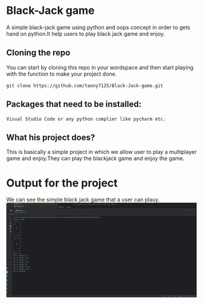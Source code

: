 # Black-Jack game
 A simple black-jack game using python and oops concept in order to gets hand on python.It help users to play black jack game and enjoy.
 
## Cloning the repo
You can start by cloning this repo in your wordspace and then start playing with the function to make your project done.
```
git clone https://github.com/tanny7125/Black-Jack-game.git
```
## Packages that need to be installed:
```
Visual Studio Code or any python complier like pycharm etc.
```
## What his project does?
This is basically a simple project in which we allow user to play a multiplayer game and enjoy.They can play the blackjack game and enjoy the game.

# Output for the project
We can see the simple black jack game that a user can plauy.
![image](https://github.com/tanny7125/Black-Jack-game/blob/main/Output/result3.PNG?raw=true)


